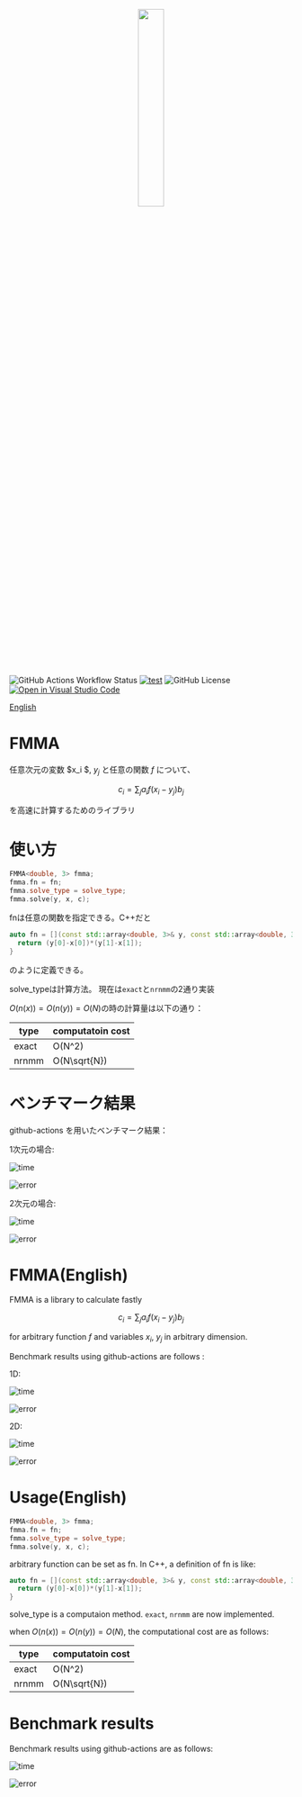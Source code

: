 
<p align="center">
  <img src="https://github.com/user-attachments/assets/0a4dd5ab-85e7-4eaa-ad34-dd9b9b078b66" width=30%>
</p>

![GitHub Actions Workflow Status](https://img.shields.io/github/actions/workflow/status/fockl/FMMA/actions.yml?branch=main)
[![test](https://github.com/fockl/FMMA/actions/workflows/actions.yml/badge.svg)](https://github.com/fockl/FMMA/actions/workflows/actions.yml)
![GitHub License](https://img.shields.io/github/license/fockl/FMMA)
[![Open in Visual Studio Code](https://img.shields.io/static/v1?logo=visualstudiocode&label=&message=Open%20in%20Visual%20Studio%20Code&labelColor=2c2c32&color=007acc&logoColor=007acc)](https://vscode.dev/github/fockl/FMMA)

[English](#fmmaenglish)

# FMMA

任意次元の変数 $x_i $, $y_j$ と任意の関数 $f$ について、

``` math

c_i = \sum_{j} a_i f(x_i-y_j) b_j

```

を高速に計算するためのライブラリ

# 使い方

```c++
FMMA<double, 3> fmma;
fmma.fn = fn;
fmma.solve_type = solve_type;
fmma.solve(y, x, c);
```

fnは任意の関数を指定できる。C++だと

```c++
auto fn = [](const std::array<double, 3>& y, const std::array<double, 3>& x){
  return (y[0]-x[0])*(y[1]-x[1]);
}
```

のように定義できる。

solve_typeは計算方法。
現在は`exact`と`nrnmm`の2通り実装

$O(n(x)) = O(n(y)) = O(N)$の時の計算量は以下の通り：

|type|computatoin cost|
|---|---|
|exact|O(N^2)|
|nrnmm|O(N\sqrt{N})|

# ベンチマーク結果

github-actions を用いたベンチマーク結果：

1次元の場合:

![ time ](benchmark/results/time_1.png)

![ error ](benchmark/results/error_1.png)

2次元の場合:

![ time ](benchmark/results/time_2.png)

![ error ](benchmark/results/error_2.png)

# FMMA(English)

FMMA is a library to calculate fastly

``` math

c_i = \sum_{j} a_i f(x_i-y_j) b_j

```

for arbitrary function $f$ and variables $x_i$, $y_j$ in arbitrary dimension.

Benchmark results using github-actions are follows :

1D:

![ time ](benchmark/results/time_1.png)

![ error ](benchmark/results/error_1.png)

2D:

![ time ](benchmark/results/time_2.png)

![ error ](benchmark/results/error_2.png)

# Usage(English)

```c++
FMMA<double, 3> fmma;
fmma.fn = fn;
fmma.solve_type = solve_type;
fmma.solve(y, x, c);
```

arbitrary function can be set as fn. In C++, a definition of fn is like:

```c++
auto fn = [](const std::array<double, 3>& y, const std::array<double, 3>& x){
  return (y[0]-x[0])*(y[1]-x[1]);
}
```

solve_type is a computaion method.
`exact`, `nrnmm` are now implemented.

when $O(n(x)) = O(n(y)) = O(N)$, the computational cost are as follows:

|type|computatoin cost|
|---|---|
|exact|O(N^2)|
|nrnmm|O(N\sqrt{N})|

# Benchmark results

Benchmark results using github-actions are as follows:

![ time ](benchmark/results/time.png)

![ error ](benchmark/results/error.png)
